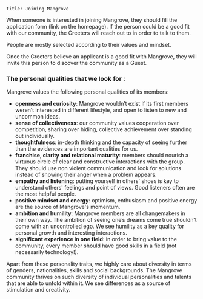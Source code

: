 ```
title: Joining Mangrove
```

When someone is interested in joining Mangrove, they should fill the application form (link on the homepage). If the person could be a good fit with our community, the Greeters will reach out to in order to talk to them.

People are mostly selected according to their values and mindset. 

Once the Greeters believe an applicant is a good fit with Mangrove, they will invite this person to discover the community as a Guest.


### The personal qualities that we look for :

Mangrove values the following personal qualities of its members:

- **openness and curiosity**: Mangrove wouldn’t exist if its first members weren’t interested in different lifestyle, and open to listen to new and uncommon ideas. 
- **sense of collectiveness**: our community values cooperation over competition, sharing over hiding, collective achievement over standing out individually.
- **thoughtfulness**: in-depth thinking and the capacity of seeing further than the evidences are important qualities for us.
- **franchise, clarity and relational maturity**: members should nourish a virtuous circle of clear and constructive interactions with the group. They should use non violent communication and look for solutions instead of showing their anger when a problem appears.
- **empathy and listening**: putting yourself in others' shoes is key to understand others' feelings and point of views. Good listeners often are the most helpful people.
- **positive mindset and energy**: optimism, enthusiasm and positive energy are the source of Mangrove's momentum. 
- **ambition and humility**: Mangrove members are all changemakers in their own way. The ambition of seeing one’s dreams come true shouldn’t come with an uncontrolled ego. We see humility as a key quality for personal growth and interesting interactions.
- **significant experience in one field**: in order to bring value to the community, every member should have good skills in a field (not necessarily technology!).

Apart from these personality traits, we highly care about diversity in terms of genders, nationalities, skills and social backgrounds. The Mangrove community thrives on such diversity of individual personalities and talents that are able to unfold within it. We see differences as a source of stimulation and creativity.

